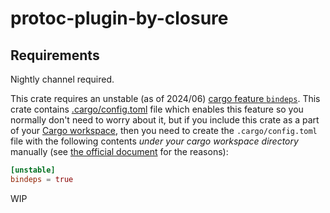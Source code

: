 # protoc-plugin-by-closure

## Requirements

Nightly channel required.

This crate requires an unstable (as of 2024/06) [cargo feature `bindeps`](https://rust-lang.github.io/rfcs/3028-cargo-binary-dependencies.html).
This crate contains [.cargo/config.toml](.cargo/config.toml) file which enables this feature so you normally don't need to worry about it, but if you include this crate as a part of your [Cargo workspace](https://doc.rust-lang.org/book/ch14-03-cargo-workspaces.html), then you need to create the `.cargo/config.toml` file with the following contents *under your cargo workspace directory* manually (see [the official document](https://doc.rust-lang.org/cargo/reference/config.html) for the reasons):

```toml
[unstable]
bindeps = true
```

WIP
